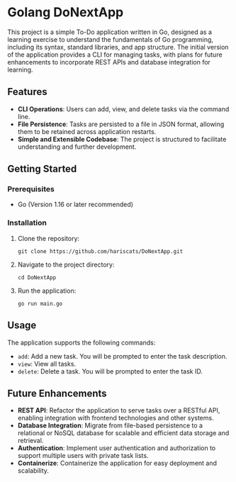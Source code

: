 # Golang DoNextApp

This project is a simple To-Do application written in Go, designed as a learning exercise to understand the fundamentals of Go programming, including its syntax, standard libraries, and app structure. The initial version of the application provides a CLI for managing tasks, with plans for future enhancements to incorporate REST APIs and database integration for learning.

## Features

- **CLI Operations**: Users can add, view, and delete tasks via the command line.
- **File Persistence**: Tasks are persisted to a file in JSON format, allowing them to be retained across application restarts.
- **Simple and Extensible Codebase**: The project is structured to facilitate understanding and further development.

## Getting Started

### Prerequisites

- Go (Version 1.16 or later recommended)

### Installation

1. Clone the repository:
   ```
   git clone https://github.com/hariscats/DoNextApp.git
   ```
2. Navigate to the project directory:
   ```
   cd DoNextApp
   ```
3. Run the application:
   ```
   go run main.go
   ```

## Usage

The application supports the following commands:

- `add`: Add a new task. You will be prompted to enter the task description.
- `view`: View all tasks.
- `delete`: Delete a task. You will be prompted to enter the task ID.

## Future Enhancements

- **REST API**: Refactor the application to serve tasks over a RESTful API, enabling integration with frontend technologies and other systems.
- **Database Integration**: Migrate from file-based persistence to a relational or NoSQL database for scalable and efficient data storage and retrieval.
- **Authentication**: Implement user authentication and authorization to support multiple users with private task lists.
- **Containerize**: Containerize the application for easy deployment and scalability.